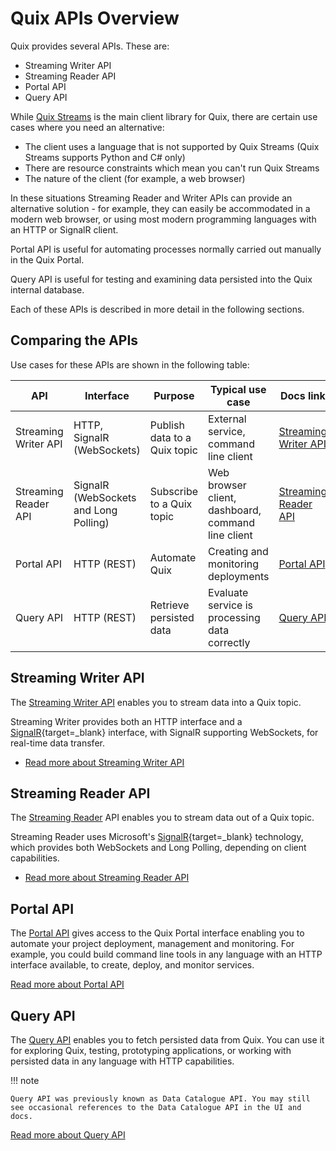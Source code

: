 # Quix APIs Overview

Quix provides several APIs. These are:

* Streaming Writer API
* Streaming Reader API
* Portal API
* Query API

While [Quix Streams](../client-library-intro.md) is the main client library for Quix, there are certain use cases where you need an alternative:

* The client uses a language that is not supported by Quix Streams (Quix Streams supports Python and C# only)
* There are resource constraints which mean you can't run Quix Streams
* The nature of the client (for example, a web browser)

In these situations Streaming Reader and Writer APIs can provide an alternative solution - for example, they can easily be accommodated in a modern web browser, or using most modern programming languages with an HTTP or SignalR client. 

Portal API is useful for automating processes normally carried out manually in the Quix Portal.

Query API is useful for testing and examining data persisted into the Quix internal database.

Each of these APIs is described in more detail in the following sections.

## Comparing the APIs

Use cases for these APIs are shown in the following table:

| API | Interface | Purpose | Typical use case | Docs link |
|---|---|---|---|----|
| Streaming Writer API | HTTP, SignalR (WebSockets) | Publish data to a Quix topic | External service, command line client | [Streaming Writer API](../apis/streaming-writer-api/overview.md) | 
| Streaming Reader API | SignalR (WebSockets and Long Polling)| Subscribe to a Quix topic | Web browser client, dashboard, command line client | [Streaming Reader API](../apis/streaming-reader-api/overview.md) |
| Portal API | HTTP (REST)| Automate Quix | Creating and monitoring deployments | [Portal API](../apis/portal-api/overview.md) |
| Query API | HTTP (REST) | Retrieve persisted data | Evaluate service is processing data correctly | [Query API](../apis/query-api/overview.md) |

## Streaming Writer API

The [Streaming Writer API](../apis/streaming-writer-api/overview.md) enables you to stream data into a Quix topic. 

Streaming Writer provides both an HTTP interface and a [SignalR](https://learn.microsoft.com/en-us/aspnet/signalr/overview/getting-started/introduction-to-signalr){target=_blank} interface, with SignalR supporting WebSockets, for real-time data transfer.

* [Read more about Streaming Writer API](../apis/streaming-writer-api/overview.md)

## Streaming Reader API

The [Streaming Reader](../apis/streaming-reader-api/overview.md) API enables you to stream data out of a Quix topic. 

Streaming Reader uses Microsoft's [SignalR](https://learn.microsoft.com/en-us/aspnet/signalr/overview/getting-started/introduction-to-signalr){target=_blank} technology, which provides both WebSockets and Long Polling, depending on client capabilities.

* [Read more about Streaming Reader API](../apis/streaming-reader-api/overview.md)

## Portal API

The [Portal API](../apis/portal-api/overview.md) gives access to the Quix Portal interface enabling you to automate your project deployment, management and monitoring. For example, you could build command line tools in any language with an HTTP interface available, to create, deploy, and monitor services.

[Read more about Portal API](../apis/portal-api/overview.md)

## Query API

The [Query API](../apis/query-api/overview.md) enables you to fetch persisted data from Quix. You can use it for exploring Quix, testing, prototyping applications, or working with persisted data in any language with HTTP capabilities.

!!! note

    Query API was previously known as Data Catalogue API. You may still see occasional references to the Data Catalogue API in the UI and docs.

[Read more about Query API](../apis/query-api/overview.md)
